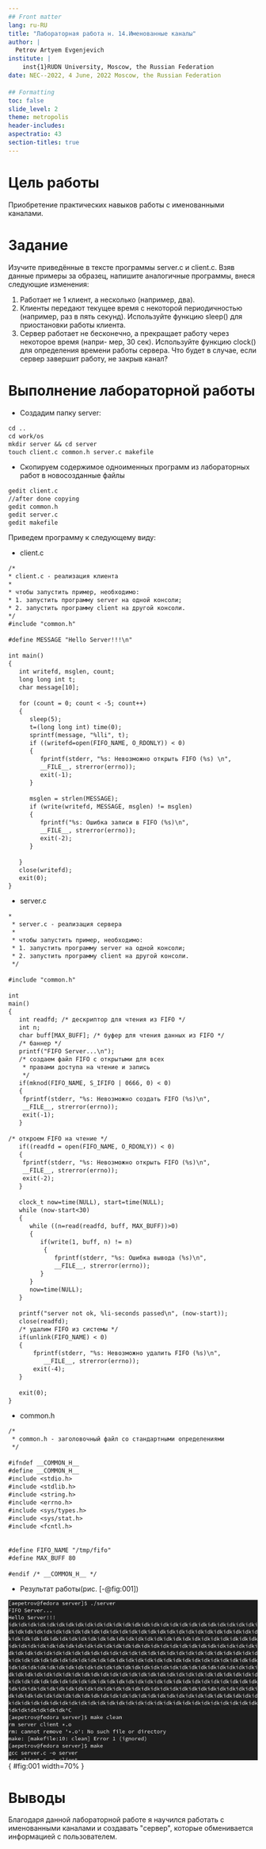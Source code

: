 ```yaml
---
## Front matter
lang: ru-RU
title: "Лабораторная работа н. 14.Именованные каналы"
author: | 
  Petrov Artyem Evgenjevich
institute: |
	inst{1}RUDN University, Moscow, the Russian Federation
date: NEC--2022, 4 June, 2022 Moscow, the Russian Federation

## Formatting
toc: false
slide_level: 2
theme: metropolis
header-includes: 
aspectratio: 43
section-titles: true
---
```


# Цель работы

Приобретение практических навыков работы с именованными каналами.

# Задание

Изучите приведённые в тексте программы server.c и client.c. Взяв данные примеры
за образец, напишите аналогичные программы, внеся следующие изменения:
1. Работает не 1 клиент, а несколько (например, два).
2. Клиенты передают текущее время с некоторой периодичностью (например, раз в пять
секунд). Используйте функцию sleep() для приостановки работы клиента.
3. Сервер работает не бесконечно, а прекращает работу через некоторое время (напри-
мер, 30 сек). Используйте функцию clock() для определения времени работы сервера.
Что будет в случае, если сервер завершит работу, не закрыв канал?

# Выполнение лабораторной работы

- Создадим папку server:

```
cd ..
cd work/os
mkdir server && cd server 
touch client.c common.h server.c makefile
```

- Скопируем содержимое одноименных программ из лабораторных работ в новосозданные файлы

```
gedit client.c 
//after done copying
gedit common.h
gedit server.c
gedit makefile
```

Приведем программу к следующему виду: 
- client.c

```
/*
* client.c - реализация клиента
*
* чтобы запустить пример, необходимо:
* 1. запустить программу server на одной консоли;
* 2. запустить программу client на другой консоли.
*/
#include "common.h"

#define MESSAGE "Hello Server!!!\n"

int main()
{
   int writefd, msglen, count;
   long long int t;
   char message[10];
   
   for (count = 0; count < -5; count++)
   {
      sleep(5);
      t=(long long int) time(0);
      sprintf(message, "%lli", t);
      if ((writefd=open(FIFO_NAME, O_RDONLY)) < 0)
      {
         fprintf(stderr, "%s: Невозможно открыть FIFO (%s) \n", 
         __FILE__, strerror(errno));
         exit(-1);
      }
      
      msglen = strlen(MESSAGE);
      if (write(writefd, MESSAGE, msglen) != msglen)
      {
         fprintf("%s: Ошибка записи в FIFO (%s)\n",
         __FILE__, strerror(errno));
         exit(-2);
      }
      
   }
   close(writefd);
   exit(0);
}
```

- server.c

```
*
 * server.c - реализация сервера
 *
 * чтобы запустить пример, необходимо:
 * 1. запустить программу server на одной консоли;
 * 2. запустить программу client на другой консоли.
 */

#include "common.h"

int
main()
{
   int readfd; /* дескриптор для чтения из FIFO */
   int n;
   char buff[MAX_BUFF]; /* буфер для чтения данных из FIFO */
   /* баннер */
   printf("FIFO Server...\n");
   /* создаем файл FIFO с открытыми для всех
    * правами доступа на чтение и запись
    */
   if(mknod(FIFO_NAME, S_IFIFO | 0666, 0) < 0)
   {
	fprintf(stderr, "%s: Невозможно создать FIFO (%s)\n",
	__FILE__, strerror(errno));
	exit(-1);
   }

/* откроем FIFO на чтение */
   if((readfd = open(FIFO_NAME, O_RDONLY)) < 0)
   {
	fprintf(stderr, "%s: Невозможно открыть FIFO (%s)\n",
	__FILE__, strerror(errno));
	exit(-2);
   }

   clock_t now=time(NULL), start=time(NULL);
   while (now-start<30)
   {
      while ((n=read(readfd, buff, MAX_BUFF))>0)
      {
         if(write(1, buff, n) != n)
 	      {
	         fprintf(stderr, "%s: Ошибка вывода (%s)\n",
	         __FILE__, strerror(errno));
         }      
      }
      now=time(NULL);
   }
   
   printf("server not ok, %li-seconds passed\n", (now-start));
   close(readfd);
   /* удалим FIFO из системы */
   if(unlink(FIFO_NAME) < 0)
   {
	   fprintf(stderr, "%s: Невозможно удалить FIFO (%s)\n",
	      __FILE__, strerror(errno));
	   exit(-4);
   }

   exit(0);
}
```

- common.h 

```
/*
 * common.h - заголовочный файл со стандартными определениями
 */

#ifndef __COMMON_H__
#define __COMMON_H__
#include <stdio.h>
#include <stdlib.h>
#include <string.h>
#include <errno.h>
#include <sys/types.h>
#include <sys/stat.h>
#include <fcntl.h>


#define FIFO_NAME "/tmp/fifo"
#define MAX_BUFF 80

#endif /* __COMMON_H__ */

```

- Результат работы(рис. [-@fig:001])

![Название рисунка](image/1.png){ #fig:001 width=70% }

# Выводы

Благодаря данной лабораторной работе я научился работать с именованными каналами и создавать "сервер", которые обменивается информацией с пользователем. 